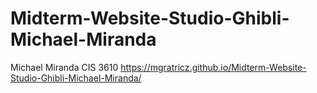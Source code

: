# Midterm-Website-Studio-Ghibli-Michael-Miranda
Michael Miranda CIS 3610
https://mgratricz.github.io/Midterm-Website-Studio-Ghibli-Michael-Miranda/
